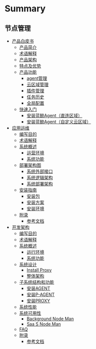 # Summary

## 节点管理
* [产品白皮书]()
    * [产品简介](产品白皮书/Introduce/Overview.md)
    * [术语解释](产品白皮书/Introduce/Terms.md)
    * [产品架构](产品白皮书/Introduce/Architecture.md)
    * [特点及优势](产品白皮书/Introduce/Advantage.md)
    * [产品功能]()
        * [agent管理](产品白皮书/Feature/Agent.md)
        * [云区域管理](产品白皮书/Feature/CloudArea.md)
        * [插件管理](产品白皮书/Feature/Plugin.md)
        * [任务历史](产品白皮书/Feature/History.md)
        * [全局配置](产品白皮书/Feature/Globe.md)
    * [快速入门]()
        * [安装蓝鲸Agent（直连区域）](产品白皮书/QuickStart/DefaultAreaInstallAgent.md)
        * [安装蓝鲸Agent（自定义云区域）](产品白皮书/QuickStart/CustomCloudAreaInstallAgent.md)
* [应用运维]()
    * [编写目的](应用运维文档/编写目的/编写目的.md)
    * [术语解释](应用运维文档/术语解释/术语和定义.md)
    * [系统概述]()
        * [运营环境](应用运维文档/系统概述/运营环境.md)
        * [系统功能](应用运维文档/系统概述/系统功能.md)
    * [部署架构图]()
        * [系统外部接口](应用运维文档/部署架构图/系统外部接口.md)
        * [系统逻辑架构](应用运维文档/部署架构图/系统逻辑架构.md)
        * [系统部署架构](应用运维文档/部署架构图/系统部署架构.md)
    * [安装指南]()
        * [安装包](应用运维文档/安装指南/安装包.md)
        * [安装方案](应用运维文档/安装指南/安装方案.md)
        * [安装环境](应用运维文档/安装指南/安装环境.md)
    * [附录]()
        * [参考文档](应用运维文档/附录/参考文档.md)
* [开发架构]()
    * [编写目的](开发架构文档/编写目的/PurposeOfWriting.md)
    * [术语解释](开发架构文档/术语解释/TermsAndDefinitions.md)
    * [系统概述]()
        * [运行环境](开发架构文档/系统概述/OperatingEnvironment.md)
        * [系统功能](开发架构文档/系统概述/SystemFunctions.md)
    * [系统设计]()
        * [Install Proxy](开发架构文档/系统设计/InstallProxy.md)
        * [整体架构](开发架构文档/系统设计/SystemDesign.md)
    * [子系统结构和功能]()
        * [安装AGENT](开发架构文档/子系统结构和功能/安装AGENT.md)
        * [安装P-AGENT](开发架构文档/子系统结构和功能/安装P-AGENT.md)
        * [安装PROXY](开发架构文档/子系统结构和功能/安装PROXY.md)
    * [系统性能](开发架构文档/系统性能/SystemPerformance.md)
    * [系统可用性]()
        * [Background Node Man](开发架构文档/系统可用性/BackgroundNodeMan.md)
        * [Saa S Node Man](开发架构文档/系统可用性/SaaSNodeMan.md)
    * [FAQ](开发架构文档/常见问题/FAQ.md)
    * [附录]()
        * [参考文档](开发架构文档/附录/参考文档.md)